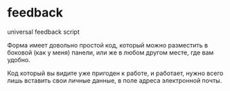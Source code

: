 # feedback
universal feedback script

Форма имеет довольно простой код, который можно разместить в боковой (как у меня) панели, или же в любом другом месте, где вам удобно.

Код который вы видите уже пригоден к работе, и работает, нужно всего лишь вставить свои личные данные, в поле адреса электронной почты. 
